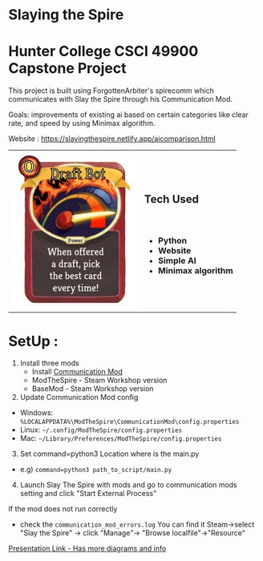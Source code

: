 # Slaying the Spire
# Hunter College CSCI 49900 Capstone Project

This project is built using ForgottenArbiter's spirecomm which communicates with Slay the Spire through his Communication Mod.

Goals: improvements of existing ai based on certain categories like clear rate, and speed by using Minimax algorithm.

Website : https://slayingthespire.netlify.app/aicomparison.html



|  | | 
| ---- | --- | 
|![draftbot card](utilities/draftbot.png)| <h2>Tech Used</h2><h3><br/><ul><li>Python</li><li>Website</li></li><li>Simple AI</li><li>Minimax algorithm</li></ul></h3>|

# SetUp :
1. Install three mods
   * Install [Communication Mod](https://github.com/ForgottenArbiter/CommunicationMod)
   * ModTheSpire - Steam Workshop version
   * BaseMod - Steam Workshop version
2. Update Communication Mod config
  * Windows: `%LOCALAPPDATA%\ModTheSpire\CommunicationMod\config.properties` 
  * Linux: `~/.config/ModTheSpire/config.properties` 
  * Mac: `~/Library/Preferences/ModTheSpire/config.properties` 
3. Set command=python3 Location where is the main.py
  * e.g) `command=python3 path_to_script/main.py`
4. Launch Slay The Spire with mods and go to communication mods setting and click "Start External Process"


If the mod does not run correctly
* check the `communication_mod_errors.log`
You can find it Steam->select "Slay the Spire" -> click "Manage"-> "Browse localfile"->"Resource"


[Presentation Link - Has more diagrams and info](https://docs.google.com/presentation/d/1RxQuOPTGZf5BejvV4l8MaKA3IbAYYN19-rI9gjpSf4s/edit#slide=id.p)
